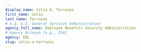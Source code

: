```yaml
---
display_name: Celia A. Terrazas
first_name: Celia
last_name: Terrazas
# e.g. U.S. General Services Administration
agency_full_name: Employee Benefits Security Administration
# Agency Acronym [e.g., GSA]
agency: DOL
slug: celia-a-terrazas
---
```

